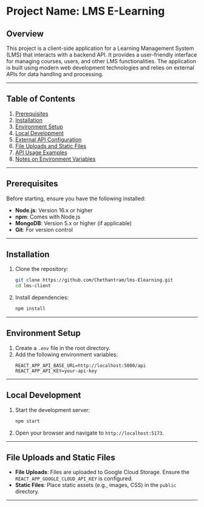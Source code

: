 # Project Name: LMS E-Learning

## Overview
This project is a client-side application for a Learning Management System (LMS) that interacts with a backend API. It provides a user-friendly interface for managing courses, users, and other LMS functionalities. The application is built using modern web development technologies and relies on external APIs for data handling and processing.

---

## Table of Contents
1. [Prerequisites](#prerequisites)
2. [Installation](#installation)
3. [Environment Setup](#environment-setup)
4. [Local Development](#local-development)
5. [External API Configuration](#external-api-configuration)
6. [File Uploads and Static Files](#file-uploads-and-static-files)
7. [API Usage Examples](#api-usage-examples)
8. [Notes on Environment Variables](#notes-on-environment-variables)

---

## Prerequisites
Before starting, ensure you have the following installed:
- **Node.js**: Version 16.x or higher
- **npm**: Comes with Node.js
- **MongoDB**: Version 5.x or higher (if applicable)
- **Git**: For version control

---

## Installation
1. Clone the repository:
    ```bash
    git clone https://github.com/Chethantram/lms-Elearning.git
    cd lms-client
    ```

2. Install dependencies:
    ```bash
    npm install
    ```

---

## Environment Setup
1. Create a `.env` file in the root directory.
2. Add the following environment variables:
    ```env
    REACT_APP_API_BASE_URL=http://localhost:5000/api
    REACT_APP_API_KEY=your-api-key
    ```

---

## Local Development
1. Start the development server:
    ```bash
    npm start
    ```

2. Open your browser and navigate to `http://localhost:5173`.

---


## File Uploads and Static Files
- **File Uploads**: Files are uploaded to Google Cloud Storage. Ensure the `REACT_APP_GOOGLE_CLOUD_API_KEY` is configured.
- **Static Files**: Place static assets (e.g., images, CSS) in the `public` directory.

---

